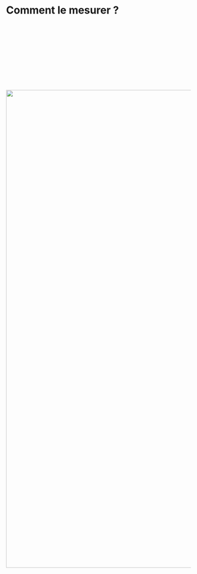 # Comment le mesurer ?

<img src="./assets/images/02-stability/cls.svg" class="02-cls" style="width: 1300px; height: auto; display: block; margin: auto; margin-top: 200px;"  />
